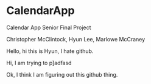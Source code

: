# CalendarApp
Calendar App Senior Final Project

Christopher McClintock, Hyun Lee, Marlowe McCraney

Hello, hi this is Hyun, I hate github.

Hi, I am trying to p]adfasd

Ok, I think I am figuring out this github thing.